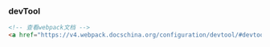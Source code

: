 ### devTool

```html
<!-- 查看webpack文档 -->
<a href="https://v4.webpack.docschina.org/configuration/devtool/#devtool">devTool</a>
```

